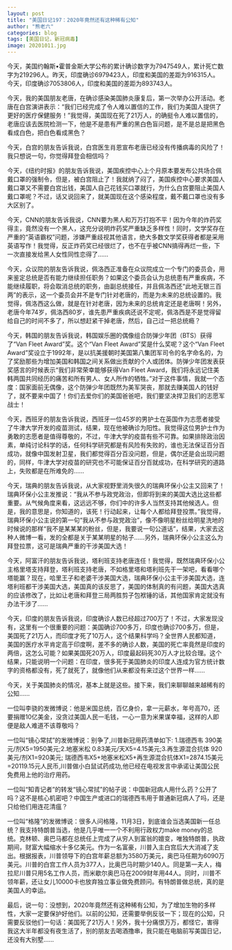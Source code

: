 ```yaml
---
layout: post
title: "美国日记197：2020年竟然还有这种稀有公知"
author: "熊老六"
categories: blog
tags: [美国日记，新冠病毒]
image: 20201011.jpg
---
```


今天，美国约翰斯•霍普金斯大学公布的累计确诊数字为7947549人，累计死亡数字为219296人。昨天，印度确诊6979423人，印度和美国的差距为916315人。今天，印度确诊7053806人，印度和美国的差距为893743人。

今天，我的美国朋友老唐，在确诊感染美国肺炎康复后，第一次举办公开活动。老唐在白宫演讲表示：“我们已经完成了令人难以置信的工作，我们为美国人提供了更好的医疗保健服务！”我觉得，美国现在死了21万人，的确挺令人难以置信的，老唐应该去医院检测一下，他是不是患有严重的黑白色盲问题，是不是总是把黑色看成白色，把白色看成黑色？

今天，白宫的朋友告诉我说，白宫医生肖恩宣布老唐已经没有传播病毒的风险了！我只想说一句，你觉得拜登会相信吗？

今天，《纽约时报》的朋友告诉我说，美国疾控中心上个月原本要发布公共场合佩戴口罩的强制令，但是，被白宫阻止了！我就纳了闷了，美国疾控中心要求美国人戴口罩又不需要白宫出钱，美国人自己花钱买口罩就行，为什么白宫要阻止美国人戴口罩呢？不过，话又说回来了，就美国现在这个感染程度，戴不戴口罩也没有多大区别了。

今天，CNN的朋友告诉我说，CNN要为黑人和万万打抱不平！因为今年的炸药奖得主，竟然没有一个黑人，这充分说明炸药奖严重缺乏多样性！同时，文学奖存在严重的“英语霸权”问题，涉嫌严重歧视其他语言，绝大多数文学奖获得者都是采用英语写作！我觉得，反正炸药奖已经很烂了，也不在乎被CNN搞得再烂一些，下一次直接发给黑人女性同性恋得了……

今天，众议院的朋友告诉我说，佩洛西正准备在众议院成立一个专门的委员会，用来鉴定总统是否有能力继续担任职务？如果这个委员会认为总统患有严重疾病，不能继续履职，将会取消总统的职务，由副总统接任，并且佩洛西还“此地无银三百两”的表示，这一个委员会并不是专门针对老唐的，而是为未来的总统设置的。我觉得，佩洛西这么做，就是在针对老唐，因为未来的总统肯定还是老唐啊！另外，老唐今年74岁，佩洛西80岁，谁先患严重疾病还说不定呢，佩洛西是不是觉得留给自己的时间不多了，所以想赶紧干掉老唐，然后，自己过一把总统瘾？

今天，韩国的朋友告诉我说，韩国娱乐圈的偶像组合防弹少年团（BTS）获得了“Van Fleet Award”奖。这个“Van Fleet Award”奖是什么奖呢？这个“Van Fleet Award”奖设立于1992年，是以抗美援朝时美国第八集团军司令的名字命名的，为了奖励那些为增加美国和韩国之间关系做出贡献的个人或团体。防弹少年团发表获奖感言的时候表示“我们非常荣幸能够获得Van Fleet Award，我们将永远记住美韩两国共同经历的痛苦和所有男人、女人所作的牺牲。”对于这件事情，我就一个态度：国家面前无偶像，这个防弹少年团既然为美军哭丧，那就去赚美国人的钱好了，就不要来中国了！你们去爱你们的美国爸爸吧，我们要坚决捍卫我们的志愿军战士！

今天，西班牙的朋友告诉我说，西班牙一位45岁的男护士在英国作为志愿者接受了牛津大学开发的疫苗测试，结果，现在他被确诊为阳性。我觉得这位男护士作为勇敢的志愿者是值得尊敬的，不过，牛津大学的疫苗有些不可靠。如果排除政治因素，单纯讨论科学的话，任何科学研究都是有风险有失败的，谁也无法保证百分百成功，就像中国发射卫星，我们都觉得百分百没问题，但是，偶尔还是会出现问题的，同样，牛津大学对疫苗的研究也不可能保证百分百就成功，在科学研究的道路上，失败都是在所难免的……

今天，瑞典的朋友告诉我说，从大家视野里消失很久的瑞典环保小公主又回来了！瑞典环保小公主发推说：“我从不参与政党政治，但即将到来的美国大选比这些都重要。从气候角度来看，这远远不够，你们中的许多人当然支持其他候选人。但是，我的意思是，你知道的，该死！行动起来，让每个人都给拜登投票。”我觉得，瑞典环保小公主说的第一句“我从不参与政党政治”，像不像明星粉丝给明星洗地的时候说的那样“我不是某某某的粉丝，但是，我要说一句公道话”，结果，大家去这种人微博一看，发的全都是关于某某明星的帖子……另外，瑞典环保小公主这么为拜登拉票，这可是瑞典严重的干涉美国大选！

今天，阿富汗的朋友告诉我说，塔利班支持老唐连任！我觉得，既然瑞典环保小公主格里塔支持拜登，塔利班支持老唐，不如格里塔和塔利班先干一架吧，看看哪个塔能赢？现在，哈里王子和老婆干涉美国大选，瑞典环保小公主干涉美国大选，连塔利班都干涉美国大选，美国真的该反思了，美国的体制真的有问题，美国大选真的应该修改了，比如让老唐和拜登三局两胜剪子包袱锤的话，其他国家肯定就没有办法干涉了……

今天，印度的朋友告诉我说，印度确诊人数已经超过700万了！不过，大家发现没有，这里有一个很重要的问题：美国确诊700多万，印度也确诊700多万，但是，美国死了21万人，而印度才死了10万人，这个结果科学吗？全世界人民都知道，美国的医疗水平肯定高于印度啊，差不多的确诊人数，美国的死亡率竟然是印度的两倍，这怎么可能？如果美国死20万人，印度最起码死30万人才比较合理。这个结果，只能说明一个问题：在印度，很多死于美国肺炎的印度人连成为官方统计数字的资格都没有，死了就死了，就像他们从来都没有来过这个世界一样……

今天，关于美国肺炎的情况，基本上就是这些。接下来，我们来聊聊越来越稀有的公知……

一位叫李骁的发微博说：他是米国总统，百亿身价，拿一元薪水，年号高70，还要捐赠10亿美金，没贪过美国人民一毛钱，一心一意为米果谋幸福，这样的人即便是敌人难道不该尊敬吗？ 

一位叫“镜心常拭”的发微博说：别争了,川普新冠用药清单如下: 1.瑞德西韦 390美元/剂X5=1950美元;2.地塞米松 0.83美元/天X5=4.15美元;3.再生源混合抗体 920美元/剂X1=920美元; 瑞德西韦X5+地塞米松X5+再生源混合抗体X1=2874.15美元 =20119.15元人民币,川普做小白鼠试药成功,他已经在电视发言中承诺让美国公民免费用上他的治疗用药。

一位叫“知青记者”的转发“镜心常拭”的帖子说：中国新冠病人用什么药？公开了吗？这不是核心机密吧？中国生产或进口的瑞德西韦用于普通新冠病人了吗，还是只给他们用连花清瘟？ 

一位叫“格隆”的发微博说：很多人问格隆，11月3日，到底谁会当选美国新一任总统？我支持特朗普当选，他是几乎唯一一个不利用行政权力make money的总统。克林顿、奥巴马都在总统任上完成了从穷人到富翁的嬗变，唯独特朗普，执政期间，财富大幅缩水十多亿美元。作为一名富豪，川普入主白宫后大大消减了支出。根据报表，川普领导下的白宫年薪总额为3580万美元，奥巴马任期为6090万美元。川普的白宫工作人员为377人，比奥巴马时期少140人。同是第一夫人，梅拉尼川普只用5名工作人员，而米歇尔奥巴马在2009财年用44人。同时，川普不领年薪，还让女儿10000卡也放弃独立事业做免费顾问。有特朗普做总统，真的是美国人的幸运。

最后，说一句：没想到，2020年竟然还有这种稀有公知，为了增加生物的多样性，大家一定要保护好他们。以前的公知，还需要举例反驳一下；现在的公知，只需要反驳他们一句话：美国死了21万人！另外，我十分痛恨万万，都怪它，害得我这大半年都没有夜生活了，别的朋友去喝酒撸串，我只能在电脑前写美国日记，还没有大别墅……
